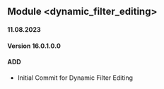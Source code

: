 ## Module <dynamic_filter_editing>

#### 11.08.2023
#### Version 16.0.1.0.0
#### ADD
- Initial Commit for Dynamic Filter Editing
